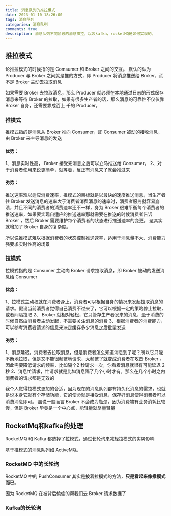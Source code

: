 ```yaml
---
title: 消息队列的推拉模式
date: 2023-01-10 18:26:00
tags: 消息队列
categories: 消息队列
comments: true
description: 消息队列不同阶段的消息推拉，以及kafka，rocketMQ是如何实现的。
---
```


## 推拉模式
论推拉模式的时候指的是 Comsumer 和 Broker 之间的交互。
默认的认为 Producer 与 Broker 之间就是推的方式，即 Producer 将消息推送给 Broker，而不是
Broker 主动去拉取消息

如果需要 Broker 去拉取消息，那么 Producer 就必须在本地通过日志的形式保存消息来等待 Broker 的拉取，如果有很多生产者的话，那么消息的可靠性不仅仅靠 Broker 自身，还需要靠成百上
千的 Producer。

### 推模式

推模式指的是消息从 Broker 推向 Consumer，即 Consumer 被动的接收消息，由 Broker 来主导消息的发送

#### 优势：
1、消息实时性高， Broker 接受完消息之后可以立马推送给 Consumer。
2、对于消费者使用来说更简单，就等着，反正有消息来了就会推过来

#### 劣势：
推送速率难以适应消费速率，推模式的目标就是以最快的速度推送消息，当生产者往 Broker 发送消息的速率大于消费者消费消息的速率时，消费者服务就容易崩溃，并且不同的消费者的消费速率还不一样，身为 Broker 很难平衡每个消费者的推送速率，如果要实现自适应的推送速率那就需要在推送的时候消费者告诉 Broker ，然后 Broker 需要维护每个消费者的状态进行推送速率的变更。
这其实就增加了 Broker 自身的复杂度。

所以说推模式难以根据消费者的状态控制推送速率，适用于消息量不大、消费能力强要求实时性高的场景

### 拉模式

拉模式指的是 Consumer 主动向 Broker 请求拉取消息，即 Broker 被动的发送消息给 Consumer

#### 优势：
1、拉模式主动权就在消费者身上，消费者可以根据自身的情况来发起拉取消息的请求。假设当前消费者觉得自己消费不过来了，它可以根据一定的策略停止拉取，或者间隔拉取
2、 Broker 就相对轻松，它只管存生产者发来的消息，至于消费的时候自然由消费者主动发起，不需要关注消息的消费
3、根据消费者的消费能力，可以参考消费者请求的信息来决定缓存多少消息之后批量发送

#### 劣势：
1、消息延迟，消费者去拉取消息，但是消费者怎么知道消息到了呢？所以它只能不断地拉取，但是又不能很频繁地请求，太频繁了就变成消费者在攻击 Broker 。因此需要降低请求的频率，比如隔个2 秒请求一次，你看着消息就很有可能延迟 2 秒
2、消息忙请求，忙请求就是比如消息隔了几个小时才有，那么在几个小时之内消费者的请求都是无效的

我个人觉得拉模式更加的合适，因为现在的消息队列都有持久化消息的需求，也就是说本身它就有个存储功能，它的使命就是接受消息，保存好消息使得消费者可以消费消息即可。
虽说一般而言 Broker 不会成为瓶颈，因为消费端有业务消耗比较慢，但是 Broker 毕竟是一个中心点，能轻量就尽量轻量

## RocketMq和kafka的处理

RocketMQ 和 Kafka 都选择了拉模式，通过长轮询来减轻拉模式的劣势影响

基于推模式的消息队列如 ActiveMQ。

### RocketMQ 中的长轮询

RocketMQ 中的 PushConsumer 其实是披着拉模式的方法，**只是看起来像推模式而已**。

因为 RocketMQ 在被背后偷偷的帮我们去 Broker 请求数据了

### Kafka的长轮询